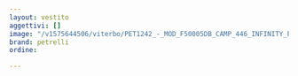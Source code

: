 ```yaml
---
layout: vestito
aggettivi: []
image: "/v1575644506/viterbo/PET1242_-_MOD_F50005DB_CAMP_446_INFINITY_P78_uhqfsx.jpg"
brand: petrelli
ordine: 

---
```

